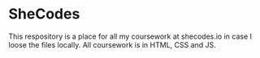 # SheCodes
This respository is a place for all my coursework at shecodes.io in case I loose the files locally.
All coursework is in HTML, CSS and JS.
